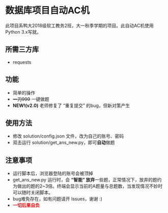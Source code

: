 # 数据库项目自动AC机

此项目系鸭大2018级软工教务2班，大一秋季学期的项目。此自动AC机使用Python 3.x写就。

## 所需三方库

- requests

## 功能

- 简单的操作
- ~~一刀999~~ 一键做题
- **NEW!(v2.0)** 老师修复了 “重复提交” 的bug，但新对策产生

## 使用方法

- 修改 solution/config.json 文件，改为自己的账号、密码
- 双击运行 solution/get_ans_new.py，即可**自动**做题

## 注意事项

- 运行脚本后，浏览器登陆的账号会被顶掉
- get_ans_new.py 运行时，会 **“智能” 放弃**一些题，正常情况下，放弃的题约为做出的题的2~3倍。终端会显示当前的A题量与总题数，当发现情况不妙时可以随时关闭脚本。
- bug难免存在，如有问题请开 Issues，谢谢 :)
- <font color = #FF0000>**一切后果自负**</font>
